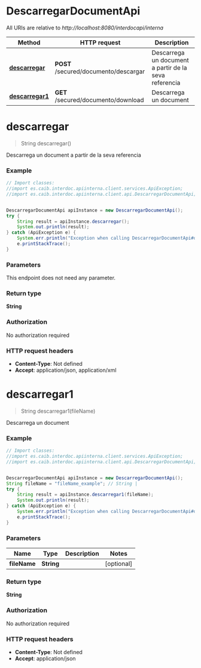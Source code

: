 # DescarregarDocumentApi

All URIs are relative to *http://localhost:8080/interdocapi/interna*

Method | HTTP request | Description
------------- | ------------- | -------------
[**descarregar**](DescarregarDocumentApi.md#descarregar) | **POST** /secured/documento/descargar | Descarrega un document a partir de la seva referencia
[**descarregar1**](DescarregarDocumentApi.md#descarregar1) | **GET** /secured/documento/download | Descarrega un document

<a name="descarregar"></a>
# **descarregar**
> String descarregar()

Descarrega un document a partir de la seva referencia

### Example
```java
// Import classes:
//import es.caib.interdoc.apiinterna.client.services.ApiException;
//import es.caib.interdoc.apiinterna.client.api.DescarregarDocumentApi;


DescarregarDocumentApi apiInstance = new DescarregarDocumentApi();
try {
    String result = apiInstance.descarregar();
    System.out.println(result);
} catch (ApiException e) {
    System.err.println("Exception when calling DescarregarDocumentApi#descarregar");
    e.printStackTrace();
}
```

### Parameters
This endpoint does not need any parameter.

### Return type

**String**

### Authorization

No authorization required

### HTTP request headers

 - **Content-Type**: Not defined
 - **Accept**: application/json, application/xml

<a name="descarregar1"></a>
# **descarregar1**
> String descarregar1(fileName)

Descarrega un document

### Example
```java
// Import classes:
//import es.caib.interdoc.apiinterna.client.services.ApiException;
//import es.caib.interdoc.apiinterna.client.api.DescarregarDocumentApi;


DescarregarDocumentApi apiInstance = new DescarregarDocumentApi();
String fileName = "fileName_example"; // String | 
try {
    String result = apiInstance.descarregar1(fileName);
    System.out.println(result);
} catch (ApiException e) {
    System.err.println("Exception when calling DescarregarDocumentApi#descarregar1");
    e.printStackTrace();
}
```

### Parameters

Name | Type | Description  | Notes
------------- | ------------- | ------------- | -------------
 **fileName** | **String**|  | [optional]

### Return type

**String**

### Authorization

No authorization required

### HTTP request headers

 - **Content-Type**: Not defined
 - **Accept**: application/json

